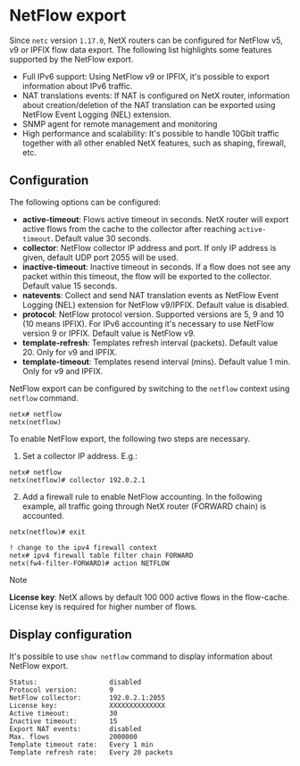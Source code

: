 # NetFlow export

Since `netc` version `1.17.0`, NetX routers can be configured for NetFlow v5, v9 or IPFIX flow data export. The
following list highlights some features supported by the NetFlow export.

* Full IPv6 support: Using NetFlow v9 or IPFIX, it's possible to export information about IPv6 traffic.
* NAT translations events: If NAT is configured on NetX router, information about creation/deletion of the NAT translation 
  can be exported using NetFlow Event Logging (NEL) extension.  
* SNMP agent for remote management and monitoring 
* High performance and scalability: It's possible to handle 10Gbit traffic together with all other enabled NetX features,
  such as shaping, firewall, etc.

## Configuration

The following options can be configured:

* __active-timeout__: Flows active timeout in seconds. NetX router will export active flows from the cache to the
  collector after reaching `active-timeout`. Default value 30 seconds.
* __collector__: NetFlow collector IP address and port. If only IP address is given, default UDP port 2055 will be used. 
* __inactive-timeout__: Inactive timeout in seconds. If a flow does not see any packet within this timeout, the flow
  will be exported to the collector. Default value 15 seconds.
* __natevents__: Collect and send NAT translation events as NetFlow Event Logging (NEL) extension for NetFlow v9/IPFIX.
  Default value is disabled.
* __protocol__: NetFlow protocol version. Supported versions are 5, 9 and 10 (10 means IPFIX). For IPv6 accounting it's
  necessary to use NetFlow version 9 or IPFIX. Default value is NetFlow v9.
* __template-refresh__: Templates refresh interval (packets). Default value 20. Only for v9 and IPFIX.
* __template-timeout__: Templates resend interval (mins). Default value 1 min. Only for v9 and IPFIX. 

NetFlow export can be configured by switching to the `netflow` context using `netflow` command.

```
netx# netflow 
netx(netflow)
```

To enable NetFlow export, the following two steps are necessary.

1. Set a collector IP address. E.g.:

```
netx# netflow
netx(netflow)# collector 192.0.2.1
```
2. Add a firewall rule to enable NetFlow accounting. In the following example, all traffic going through NetX router
(FORWARD chain) is accounted.

```
netx(netflow)# exit

! change to the ipv4 firewall context
netx# ipv4 firewall table filter chain FORWARD
netx(fw4-filter-FORWARD)# action NETFLOW
```

> [!NOTE]
> __License key__: NetX allows by default 100 000 active flows in the flow-cache. License key is required for higher number of flows. 

## Display configuration

It's possible to use `show netflow` command to display information about NetFlow export.

```
Status:                  disabled
Protocol version:        9
NetFlow collector:       192.0.2.1:2055
License key:             XXXXXXXXXXXXXX
Active timeout:          30
Inactive timeout:        15
Export NAT events:       disabled
Max. flows               2000000
Template timeout rate:   Every 1 min
Template refresh rate:   Every 20 packets
```
